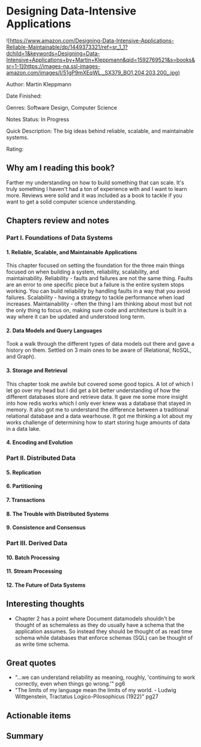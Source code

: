 # Designing Data-Intensive Applications
![https://www.amazon.com/Designing-Data-Intensive-Applications-Reliable-Maintainable/dp/1449373321/ref=sr_1_1?dchild=1&keywords=Designing+Data-Intensive+Applications+by+Martin+Kleppmann&qid=1592769521&s=books&sr=1-1](https://images-na.ssl-images-amazon.com/images/I/51gP9mXEqWL._SX379_BO1,204,203,200_.jpg)

Author: Martin Kleppmann

Date Finished: 

Genres: Software Design, Computer Science

Notes Status: In Progress

Quick Description: The big ideas behind reliable, scalable, and maintainable systems.

Rating: 


## Why am I reading this book?
Farther my understanding on how to build something that can scale. It's truly something I haven't had a ton of experience with and I want to learn more. Reviews were solid and it was included as a book to tackle if you want to get a solid computer science understanding.

## Chapters review and notes

### Part I. Foundations of Data Systems

#### 1. Reliable, Scalable, and Maintainable Applications
This chapter focused on setting the foundation for the three main things focused on when building a system, reliability, scalability, and maintainability. Reliability - faults and failures are not the same thing. Faults are an error to one specific piece but a failure is the entire system stops working. You can build reliability by handling faults in a way that you avoid failures. Scalability - having a strategy to tackle performance when load increases. Maintainability - often the thing I am thinking about most but not the only thing to focus on, making sure code and architecture is built in a way where it can be updated and understood long term.

#### 2. Data Models and Query Languages
Took a walk through the different types of data models out there and gave a history on them. Settled on 3 main ones to be aware of (Relational, NoSQL, and Graph).

#### 3. Storage and Retrieval
This chapter took me awhile but covered some good topics. A lot of which I let go over my head but I did get a bit better understanding of how the different databases store and retrieve data. It gave me some more insight into how redis works which I only ever knew was a database that stayed in memory. It also got me to understand the difference between a traditional relational database and a data wearhouse. It got me thinking a lot about my works challenge of determining how to start storing huge amounts of data in a data lake.

#### 4. Encoding and Evolution

### Part II. Distributed Data

#### 5. Replication

#### 6. Partitioning

#### 7. Transactions

#### 8. The Trouble with Distributed Systems

#### 9. Consistence and Consensus

### Part III. Derived Data

#### 10. Batch Processing

#### 11. Stream Processing

#### 12. The Future of Data Systems

## Interesting thoughts
- Chapter 2 has a point where Document datamodels shouldn't be thought of as schemaless as they do usually have a schema that the application assumes. So instead they should be thought of as read time schema while databases that enforce schemas (SQL) can be thought of as write time schema.

## Great quotes
- "...we can understand reliability as meaning, roughly, 'continuing to work correctly, even when things go wrong.'" pg6
- "The limits of my language mean the limits of my world. - Ludwig Wittgenstein, Tractatus Logico-Pilosophicus (1922)" pg27

## Actionable items


## Summary


